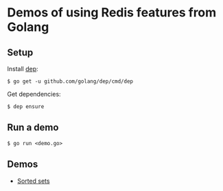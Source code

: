 # Demos of using Redis features from Golang

## Setup 

Install [dep](https://github.com/golang/dep):

```
$ go get -u github.com/golang/dep/cmd/dep
```

Get dependencies:

```
$ dep ensure
```

## Run a demo

```
$ go run <demo.go>
```

## Demos

- [Sorted sets](./sorted_sets.go)

